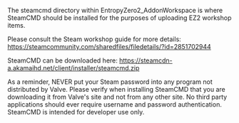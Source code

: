The steamcmd directory within EntropyZero2_AddonWorkspace is where SteamCMD should be installed for the purposes of uploading EZ2 workshop items.

Please consult the Steam workshop guide for more details:
https://steamcommunity.com/sharedfiles/filedetails/?id=2851702944

SteamCMD can be downloaded here:
https://steamcdn-a.akamaihd.net/client/installer/steamcmd.zip

As a reminder, NEVER put your Steam password into any program not distributed by Valve. Please verify when installing SteamCMD that you are downloading it from Valve's site and not from any other site. No third party applications should ever require username and password authentication. SteamCMD is intended for developer use only.
